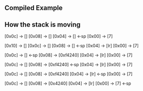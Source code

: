 ## Compiled Example

## How the stack is moving

[0x0c] -> []
[0x08] -> []
[0x04] -> [] <-sp
[0x00] -> [7]

[0x10] -> []
[0x0c] -> []
[0x08] -> [] <-sp
[0x04] -> [lr]
[0x00] -> [7]

[0x0c] -> [] <-sp
[0x08] -> [0xf4240]
[0x04] -> [lr]
[0x00] -> [7]

[0x0c] -> []
[0x08] -> [0xf4240] <-sp
[0x04] -> [lr]
[0x00] -> [7]

[0x0c] -> []
[0x08] -> [0xf4240]
[0x04] -> [lr] <-sp
[0x00] -> [7]

[0x0c] -> []
[0x08] -> [0x4240]
[0x04] -> [lr]
[0x00] -> [7] <-sp
